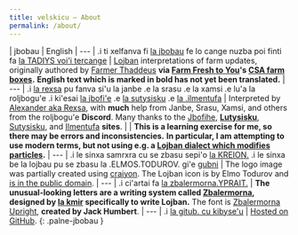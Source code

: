 ```yaml
---
title: velskicu — About
permalink: /about/
---
```


| jbobau | English
| ---
| .i ti xelfanva fi [la jbobau] fe lo cange nuzba poi finti fa [la TADIYS voi'i tercange] | [Lojban] interpretations of farm updates, originally authored by [Farmer Thaddeus] **via [Farm Fresh to You]'s [CSA farm boxes].** **English text which is marked in bold has not yet been translated.**
| ---
| .i [la rexsa] pu fanva si'u la janbe .e la srasu .e la xamsi .e lu'a la roljbogu'e .i ki'esai [la jbofi'e] .e [la sutysisku] .e [la .ilmentufa] | Interpreted by [Alexander aka Rexsa], with **much** help from Janbe, Srasu, Xamsi, and others from the roljbogu'e **Discord**. Many thanks to the [Jbofihe], **[Lutysisku]**, [Sutysisku], and [Ilmentufa] **sites**.
|  | **This is a learning exercise for me, so there may be errors and inconsistencies.** **In particular, I am attempting to use modern terms, but not using e.g. a [Lojban dialect which modifies particles](https://web.archive.org/web/20220808222802/https://vlasisku.lojban.org/tcekitau).**
| ---
| .i le sinxa samrxra cu se zbasu sepi'o [la KREION.] .i le sinxa be la lojbau pu se zbasu la .ELMOS.TODUROV. gi'e [gubni] | The logo image was partially created using [craiyon]. The Lojban icon is by Elmo Todurov and [is in the public domain].
| ---
| .i ci'artai fa [la zbalermorna.YPRAIT.] | **The unusual-looking letters are a writing system called [Zbalermorna], designed by [la kmir] specifically to write Lojban.** The font is [Zbalermorna Upright], **created by Jack Humbert**.
| ---
| .i [la gitub. cu kibyse'u] | [Hosted on GitHub].
{: .palne-jbobau }

[gubni]: https://commons.wikimedia.org/wiki/File:Lojban_logo.svg
[Alexander aka Rexsa]: https://mastodon.xyz/web/@alxndr
[CSA farm boxes]: https://wikipedia.org/wiki/Community-supported_agriculture
[Farm Fresh to You]: https://farmfreshtoyou.com
[Farmer Thaddeus]: https://instagram.com/farmerthaddeus
[Hosted on GitHub]: https://github.com/alxndr/lahau-rahi-le-cange-lihu
[Ilmentufa]: https://lojban.github.io/ilmentufa/glosser/glosser.htm
[Jbofihe]: https://jboski.lojban.org
[Lojban]: https://mw.lojban.org
[Lutysisku]: https://sisku.org
[Sutysisku]: https://la-lojban.github.io/sutysisku/lojban
[Zbalermorna]: https://jackhumbert.github.io/zbalermorna/
[Zbalermorna Upright]: https://github.com/jackhumbert/zbalermorna-upright-font
[craiyon]: https://www.craiyon.com
[is in the public domain]: https://commons.wikimedia.org/wiki/File:Lojban_logo.svg
[la gitub. cu kibyse'u]: https://github.com/alxndr/lahau-rahi-le-cange-lihu
[la .ilmentufa]: https://lojban.github.io/ilmentufa/glosser/glosser.htm
[la jbobau]: https://mw.lojban.org
[la jbofi'e]: https://jboski.lojban.org
[la kmir]: https://mw.lojban.org/papri/User:Kmir
[la rexsa]: https://mastodon.xyz/web/@alxndr
[la sutysisku]: https://la-lojbangithub.io/sutysisku/lojban
[la zbalermorna.YPRAIT.]: https://github.com/jackhumbert/zbalermorna-upright-font
[la KREION.]: https://www.craiyon.com
[la TADIYS voi'i tercange]: https://instagram.com/farmerthaddeus
